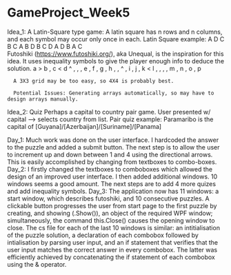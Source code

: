 # GameProject_Week5
Idea_1: A Latin-Square type game:
      A latin square has n rows and n columns, and each symbol may occur only once in each.
      Latin Square example:
            A     D     C     B
            C     A     B     D
            B     C     D     A
            D     B     A     C     
      Futoshiki (https://www.futoshiki.org/), aka Unequal, is the inspiration for this idea.
      It uses inequality symbols to give the player enough info to deduce the solution.
            a > b , c < d
            ^   ,   ,   ,
            e , f , g , h
            ,   ,   ^   ,
            i , j , k < l
            ,   ,   ,   ,
            m , n , o , p
      
      A 3X3 grid may be too easy, so 4X4 is probably best.
      
      Potential Issues: Generating arrays automatically, so may have to design arrays manually.
      
      
Idea_2: Quiz
       Perhaps a capital to country pair game.
       User presented w/ capital --> selects country from list.
       Pair quiz example:
            Paramaribo is the capital of [Guyana]/[Azerbaijan]/[Suriname]/[Panama]
            
Day_1:
      Much work was done on the user interface. I hardcoded the answer to the puzzle and added a submit button.
      The next step is to allow the user to increment up and down between 1 and 4 using the directional arrows.
      This is easily accomplished by changing from textboxes to combo-boxes.
Day_2:
      I firstly changed the textboxes to comboboxes which allowed the design of an improved user interface.
      I then added additional windows. 10 windows seems a good amount.
      The next steps are to add 4 more quizes and add inequality symbols.
Day_3:
      The application now has 11 windows: a start window, which describes futoshiki, and 10 consecutive puzzles.
      A clickable button progresses the user from start page to the first puzzle by creating, and showing (.Show()), an object of the
      required WPF window; simultaneously, the command this.Close() causes the opening window to close.
      The cs file for each of the last 10 windows is similar: an intitialisation of the puzzle solution, a declaration of each combobox
      followed by intialisation by parsing user input, and an if statement that verifies that the user input matches the correct answer
      in every combobox. The latter was efficiently achieved by concatenating the if statement of each combobox using the & operator.
